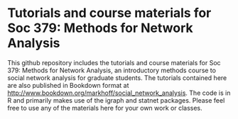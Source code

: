 # Tutorials and course materials for Soc 379: Methods for Network Analysis
This github repository includes the tutorials and course materials for Soc 379: Methods for Network Analysis, an introductory methods course to social network analysis for graduate students. The tutorials contained here are also published in Bookdown format at http://www.bookdown.org/markhoff/social_network_analysis. The code is in R and primarily makes use of the igraph and statnet packages. Please feel free to use any of the materials here for your own work or classes. 